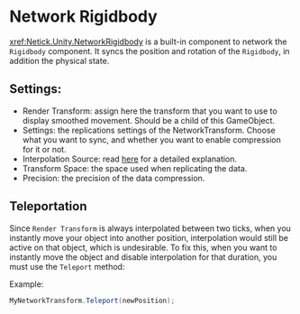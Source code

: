 # Network Rigidbody

<xref:Netick.Unity.NetworkRigidbody> is a built-in component to network the `Rigidbody` component. It syncs the position and rotation of the `Rigidbody`, in addition the physical state.

## Settings:

- Render Transform: assign here the transform that you want to use to display smoothed movement. Should be a child of this GameObject.
- Settings: the replications settings of the NetworkTransform. Choose what you want to sync, and whether you want to enable compression for it or not.
- Interpolation Source: read [here](../interpolation.md#interpolation-source) for a detailed explanation.
- Transform Space: the space used when replicating the data.
- Precision: the precision of the data compression. 

## Teleportation

Since `Render Transform` is always interpolated between two ticks, when you instantly move your object into another position, interpolation would still be active on that object, which is undesirable. To fix this, when you want to instantly move the object and disable interpolation for that duration, you must use the `Teleport` method:

Example:

```csharp
MyNetworkTransform.Teleport(newPosition);
```
